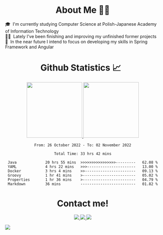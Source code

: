 <div align="center">
      <h1>About Me 👨‍🎓</h1>
</div>

<a>🎓 &nbsp;I'm currently studying Computer Science at Polish-Japanese Academy of Information Technology</a>
<br>
<a>👨‍💻 &nbsp;Lately I've been finishing and improving my unfinished former projects</a>
<br>
<a>🌱 &nbsp;In the near future I intend to focus on developing my skills in Spring Framework and Angular</a>

<div align="center">
  <h1> Github Statistics 📈 &nbsp;</h1>
  <a href="https://github.com/Franek-Antoniak">
    <img height="180em" src="https://github-readme-streak-stats.herokuapp.com?user=Franek-Antoniak&theme=github-dark-blue&date_format=M%20j%5B%2C%20Y%5D" />
    <img height="180em" src="http://github-readme-stats-local-franek-antoniak.vercel.app/api/top-langs/?username=Franek-                                                Antoniak&layout=compact&theme=github_dark&cache_seconds=7200"/>
  </a>
</div>

<div align="center">
<!--START_SECTION:waka-->

```text
From: 26 October 2022 - To: 02 November 2022

Total Time: 33 hrs 42 mins

Java             20 hrs 55 mins  >>>>>>>>>>>>>>>>---------   62.08 %
YAML             4 hrs 22 mins   >>>----------------------   13.00 %
Docker           3 hrs 4 mins    >>-----------------------   09.13 %
Groovy           1 hr 41 mins    >------------------------   05.02 %
Properties       1 hr 36 mins    >------------------------   04.79 %
Markdown         36 mins         -------------------------   01.82 %
```

<!--END_SECTION:waka-->
</div>

<div id="footer" align="center">
  <h1>Contact me!</h1>
  <a href="https://www.linkedin.com/in/franciszek-antoniak/">
    <img src="https://img.shields.io/badge/LinkedIn-0077B5?style=for-the-badge&logo=linkedin&logoColor=white"/>
  </a>
  <a href="https://www.discord.com">
    <img src="https://img.shields.io/badge/Paco%232181-5865f2?&style=for-the-badge&logo=Discord&logoColor=white"/>
  </a>
  <a href="mailto:franekant123@gmail.com">
    <img src="https://img.shields.io/badge/Gmail-D14836?style=for-the-badge&logo=gmail&logoColor=white"/>
  </a>
</div>

<!--Tracker-->
![](https://hit.yhype.me/github/profile?user_id=31598277)
